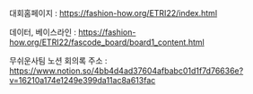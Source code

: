 
대회홈페이지 : https://fashion-how.org/ETRI22/index.html

데이터, 베이스라인 : https://fashion-how.org/ETRI22/fascode_board/board1_content.html

무쉬운사팀 노션 회의록 주소 : https://www.notion.so/4bb4d4ad37604afbabc01d1f7d76636e?v=16210a174e1249e399da11ac8a613fac
